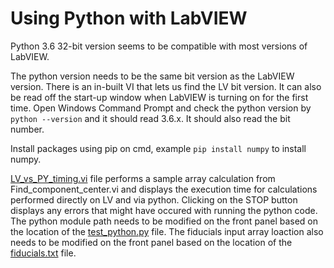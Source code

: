 # Using Python with LabVIEW

Python 3.6 32-bit version seems to be compatible with most versions of LabVIEW.

The python version needs to be the same bit version as the LabVIEW version. There is an in-built VI that lets us find the LV bit version. It can also be read off the start-up window when LabVIEW is turning on for the first time. Open Windows Command Prompt and check the python version by `python --version` and it should read 3.6.x. It should also read the bit number.

Install packages using pip on cmd, example `pip install numpy` to install numpy.

[LV_vs_PY_timing.vi](https://github.com/murthysindhu/CMU_LabVIEW/blob/main/LabVIEW_w_Python/LV_vs_PY_timing.vi) file performs a sample array calculation from Find_component_center.vi and displays the execution time for calculations performed directly on LV and via python. Clicking on the STOP button displays any errors that might have occured with running the python code. The python module path needs to be modified on the front panel based on the location of the [test_python.py](https://github.com/murthysindhu/CMU_LabVIEW/blob/main/LabVIEW_w_Python/test_python.py) file. The fiducials input array loaction also needs to be modified on the front panel based on the location of the [fiducials.txt](https://github.com/murthysindhu/CMU_LabVIEW/blob/main/LabVIEW_w_Python/fiducials.txt) file.
